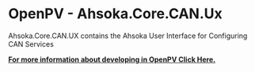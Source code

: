 ﻿# OpenPV - Ahsoka.Core.CAN.Ux

Ahsoka.Core.CAN.UX contains the Ahsoka User Interface for Configuring CAN Services

**[For more information about developing in OpenPV Click Here.](https://support.enovationcontrols.com/hc/en-us)**